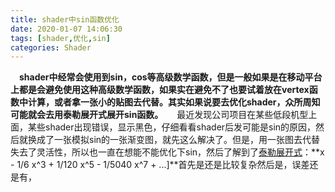 ```yaml
---
title: shader中sin函数优化
date: 2020-01-07 14:06:30
tags: [shader,优化,sin]
categories: Shader
---
```

&emsp;**shader中经常会使用到sin，cos等高级数学函数，但是一般如果是在移动平台上都是会避免使用这种高级数学函数，如果实在避免不了也要试着放在vertex函数中计算，或者拿一张小的贴图去代替。其实如果说要去优化shader，众所周知可能就会去用泰勒展开式展开sin函数。**
    <!--more--> 
 &emsp; 最近发现公司项目在某些低段机型上面，某些shader出现错误，显示黑色，仔细看看shader后发可能是sin的原因，然后就换成了一张模拟sin的一张渐变图，就先这么解决了。但是，用一张图去代替失去了灵活性，所以也一直在想能不能优化下sin，然后了解到了[泰勒展开式]()：**x - 1/6 x^3 + 1/120 x^5 - 1/5040 x^7 + ...]**首先是还是比较复杂然后是，误差还是有，
